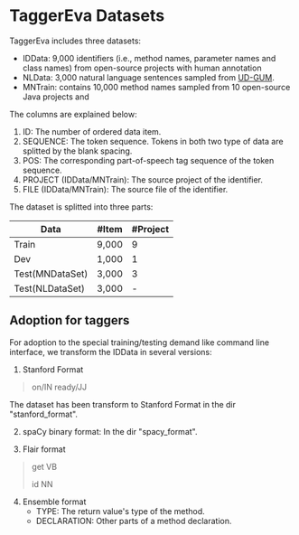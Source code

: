 TaggerEva Datasets
=========
TaggerEva includes three datasets:
* IDData: 9,000 identifiers (i.e., method names, parameter names and class names) from open-source projects with human annotation
* NLData: 3,000 natural language sentences sampled from [UD-GUM](https://gucorpling.org/gum/).  
* MNTrain: contains 10,000 method names sampled from 10 open-source Java projects and 


The columns are explained below:
1. ID: The number of ordered data item.
2. SEQUENCE: The token sequence. Tokens in both two type of data are splitted by the blank spacing.
3. POS: The corresponding part-of-speech tag sequence of the token sequence.
4. PROJECT (IDData/MNTrain): The source project of the identifier.
5. FILE (IDData/MNTrain): The source file of the identifier.

The dataset is splitted into three parts:

| Data | #Item | #Project |
|----|----|----|
|Train|9,000|9|
|Dev|1,000|1|
|Test(MNDataSet)|3,000|3|
|Test(NLDataSet)|3,000|-|

Adoption for taggers
------
For adoption to the special training/testing demand like command line interface, we transform the IDData in several versions:
1. Stanford Format
> on/IN ready/JJ

The dataset has been transform to Stanford Format in the dir "stanford_format".

2. spaCy binary format: In the dir "spacy_format".
   
3. Flair format
> get VB
> 
> id NN

4. Ensemble format
    * TYPE: The return value's type of the method.
    * DECLARATION: Other parts of a method declaration.